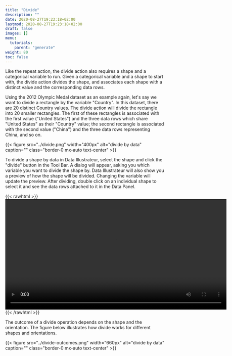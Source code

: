 ```yaml
---
title: "Divide"
description: ""
date: 2020-08-27T19:23:18+02:00
lastmod: 2020-08-27T19:23:18+02:00
draft: false
images: []
menu:
  tutorials:
    parent: "generate"
weight: 80
toc: false
---
```

Like the repeat action, the divide action also requires a shape and a categorical variable to run. Given a categorical variable and a shape to start with, the divide action divides the shape, and associates each shape with a distinct value and the corresponding data rows.

Using the 2012 Olympic Medal dataset as an example again, let's say we want to divide a rectangle by the variable "Country". In this dataset, there are 20 distinct Country values. The divide action will divide the rectangle into 20 smaller rectangles. The first of these rectangles is associated with the first value ("United States") and the three data rows which share "United States" as their "Country" value; the second rectangle is associated with the second value ("China") and the three data rows representing China, and so on.

{{< figure src="../divide.png" width="400px" alt="divide by data" caption="" class="border-0 mx-auto text-center" >}}

To divide a shape by data in Data Illustrateur, select the shape and click the "divide" button in the Tool Bar. A dialog will appear, asking you which variable you want to divide the shape by. Data Illustrateur will also show you a preview of how the shape will be divided. Changing the variable will update the preview. After dividing, double click on an individual shape to select it and see the data rows attached to it in the Data Panel.

{{< rawhtml >}} 
<video width=700px class="tutorial-video" controls>
    <source src="/videos/divide.mov" type="video/mp4">
    Your browser does not support the video tag.  
</video>
{{< /rawhtml >}}

The outcome of a divide operation depends on the shape and the orientation. The figure below illustrates how divide works for different shapes and orientations.

{{< figure src="../divide-outcomes.png" width="660px" alt="divide by data" caption="" class="border-0 mx-auto text-center" >}}